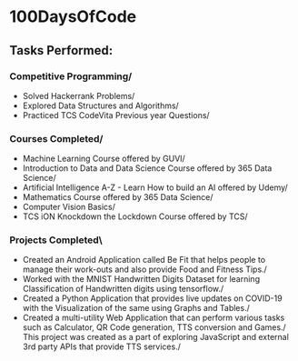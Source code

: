 # 100DaysOfCode

## Tasks Performed:

### Competitive Programming/

* Solved Hackerrank Problems/
* Explored Data Structures and Algorithms/
* Practiced TCS CodeVita Previous year Questions/

### Courses Completed/

* Machine Learning Course offered by GUVI/
* Introduction to Data and Data Science Course offered by 365 Data Science/
* Artificial Intelligence A-Z - Learn How to build an AI offered by Udemy/
* Mathematics Course offered by 365 Data Science/
* Computer Vision Basics/
* TCS iON Knockdown the Lockdown Course offered by TCS/

### Projects Completed\

* Created an Android Application called Be Fit that helps people to manage their work-outs and also provide Food and Fitness Tips./
* Worked with the MNIST Handwritten Digits Dataset for learning Classification of Handwritten digits using tensorflow./
* Created a Python Application that provides live updates on COVID-19 with the Visualization of the same using Graphs and Tables./
* Created a multi-utility Web Application that can perform various tasks such as Calculator, QR Code generation, TTS conversion and Games./ This project was created as a part of exploring JavaScript and external 3rd party APIs that provide TTS services./
